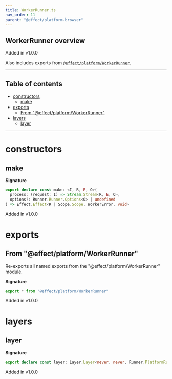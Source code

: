 ```yaml
---
title: WorkerRunner.ts
nav_order: 11
parent: "@effect/platform-browser"
---
```


## WorkerRunner overview

Added in v1.0.0

Also includes exports from [`@effect/platform/WorkerRunner`](https://effect-ts.github.io/platform/platform/WorkerRunner.ts.html).

---

<h2 class="text-delta">Table of contents</h2>

- [constructors](#constructors)
  - [make](#make)
- [exports](#exports)
  - [From "@effect/platform/WorkerRunner"](#from-effectplatformworkerrunner)
- [layers](#layers)
  - [layer](#layer)

---

# constructors

## make

**Signature**

```ts
export declare const make: <I, R, E, O>(
  process: (request: I) => Stream.Stream<R, E, O>,
  options?: Runner.Runner.Options<O> | undefined
) => Effect.Effect<R | Scope.Scope, WorkerError, void>
```

Added in v1.0.0

# exports

## From "@effect/platform/WorkerRunner"

Re-exports all named exports from the "@effect/platform/WorkerRunner" module.

**Signature**

```ts
export * from "@effect/platform/WorkerRunner"
```

Added in v1.0.0

# layers

## layer

**Signature**

```ts
export declare const layer: Layer.Layer<never, never, Runner.PlatformRunner>
```

Added in v1.0.0
